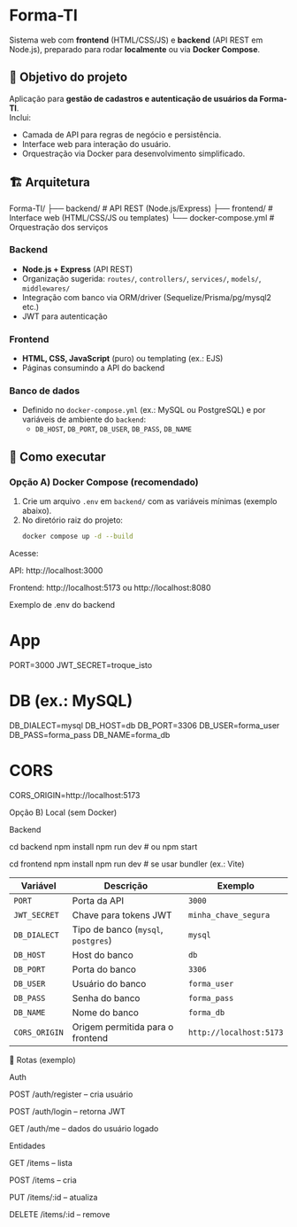 # Forma-TI

Sistema web com **frontend** (HTML/CSS/JS) e **backend** (API REST em Node.js), preparado para rodar **localmente** ou via **Docker Compose**.

## 📌 Objetivo do projeto
Aplicação para **gestão de cadastros e autenticação de usuários da Forma-TI**.  
Inclui:
- Camada de API para regras de negócio e persistência.
- Interface web para interação do usuário.
- Orquestração via Docker para desenvolvimento simplificado.

## 🏗️ Arquitetura
Forma-TI/
├── backend/ # API REST (Node.js/Express)
├── frontend/ # Interface web (HTML/CSS/JS ou templates)
└── docker-compose.yml # Orquestração dos serviços

### Backend
- **Node.js + Express** (API REST)
- Organização sugerida: `routes/`, `controllers/`, `services/`, `models/`, `middlewares/`
- Integração com banco via ORM/driver (Sequelize/Prisma/pg/mysql2 etc.)
- JWT para autenticação

### Frontend
- **HTML, CSS, JavaScript** (puro) ou templating (ex.: EJS)
- Páginas consumindo a API do backend

### Banco de dados
- Definido no `docker-compose.yml` (ex.: MySQL ou PostgreSQL) e por variáveis de ambiente do `backend`:
  - `DB_HOST`, `DB_PORT`, `DB_USER`, `DB_PASS`, `DB_NAME`

## 🚀 Como executar

### Opção A) Docker Compose (recomendado)
1. Crie um arquivo `.env` em `backend/` com as variáveis mínimas (exemplo abaixo).  
2. No diretório raiz do projeto:
   ```bash
   docker compose up -d --build
Acesse:

API: http://localhost:3000

Frontend: http://localhost:5173
 ou http://localhost:8080

Exemplo de .env do backend

# App
PORT=3000
JWT_SECRET=troque_isto

# DB (ex.: MySQL)
DB_DIALECT=mysql
DB_HOST=db
DB_PORT=3306
DB_USER=forma_user
DB_PASS=forma_pass
DB_NAME=forma_db

# CORS
CORS_ORIGIN=http://localhost:5173


Opção B) Local (sem Docker)

Backend

cd backend
npm install
npm run dev    # ou npm start


cd frontend
npm install
npm run dev    # se usar bundler (ex.: Vite)


| Variável      | Descrição                           | Exemplo                 |
| ------------- | ----------------------------------- | ----------------------- |
| `PORT`        | Porta da API                        | `3000`                  |
| `JWT_SECRET`  | Chave para tokens JWT               | `minha_chave_segura`    |
| `DB_DIALECT`  | Tipo de banco (`mysql`, `postgres`) | `mysql`                 |
| `DB_HOST`     | Host do banco                       | `db`                    |
| `DB_PORT`     | Porta do banco                      | `3306`                  |
| `DB_USER`     | Usuário do banco                    | `forma_user`            |
| `DB_PASS`     | Senha do banco                      | `forma_pass`            |
| `DB_NAME`     | Nome do banco                       | `forma_db`              |
| `CORS_ORIGIN` | Origem permitida para o frontend    | `http://localhost:5173` |



🔗 Rotas (exemplo)

Auth

POST /auth/register – cria usuário

POST /auth/login – retorna JWT

GET /auth/me – dados do usuário logado

Entidades

GET /items – lista

POST /items – cria

PUT /items/:id – atualiza

DELETE /items/:id – remove
